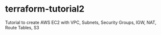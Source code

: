 # terraform-tutorial2

Tutorial to create AWS EC2 with VPC, Subnets, Security Groups, IGW, NAT, Route Tables, S3
